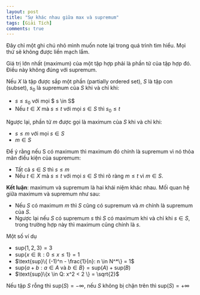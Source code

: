 ```yaml
---
layout: post
title: "Sự khác nhau giữa max và supremum"
tags: [Giải Tích]
comments: true
---
```


Đây chỉ một ghi chú nhỏ mình muốn note lại trong quá trình tìm hiểu. Mọi thứ sẽ không được liền mạch lắm.

Giá trị lớn nhất (maximum) của một tập hợp phải là phần tử của tập hợp đó. Điều này không đúng với supremum.

Nếu $X$ là tập được sắp một phần (partially ordered set), $S$ là tập con (subset), $s_0$ là supremum của $S$ khi và chỉ khi:
- $s \leq s_0$ với mọi $ s \in S$ 
- Nếu $t \in X$ mà $s \leq t$ với mọi $s \in S$ thì $s_0 \leq t$

Ngược lại, phần tử $m$ được gọi là maximum của $S$ khi và chỉ khi:
- $s \leq m$ với mọi $s \in S$
- $m \in S$

Để ý rằng nếu S có maximum thì maximum đó chính là supremum vì nó thỏa mãn điều kiện của supremum:
- Tất cả $s \in S$ thì $s \leq m$
- Nếu $t \in X$ mà $s \leq t$ với mọi $s \in S$ thì rõ ràng $m \leq t$ vì $m \in S$.

**Kết luận**: maximum và supremum là hai khái niệm khác nhau. Mối quan hệ giữa maximum và supremum như sau:
- Nếu $S$ có maximum $m$ thì $S$ cũng có supremum và $m$ chính là supremum của $S$.
- Ngược lại nếu $S$ có supremum $s$ thì $S$ có maximum khi và chỉ khi $s \in S$, trong trường hợp này thì maximum cũng chính là $s$.

Một số ví dụ
- $\text{sup} \{ 1, 2, 3\} = 3$
- $\text{sup} \{ x \in \mathbb{R}: 0 \leq x \leq 1\} = 1$
- $\text{sup}\{ (-1)^n - \frac{1}{n}: n \in N^*\} = 1$
- $\text{sup} \{a+b: a \in A ~ \text{và} ~ b \in B \} = \text{sup}(A) + \text{sup}(B)$
- $\text{sup}\{x \in Q: x^2 < 2 \} = \sqrt{2}$ 

Nếu tập $S$ rỗng thì $\text{sup}(S) = - \infty$, nếu $S$ không bị chặn trên thì $\text{sup}(S) = + \infty$

